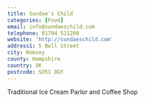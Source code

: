 ```yaml
---
title: Sundae's Child
categories: [Food]
email: info@sundaeschild.com
telephone: 01794 521280
website: 'http://sundaeschild.com'
address1: 5 Bell Street
city: Romsey
county: Hampshire
country: UK
postcode: SO51 8GY
---
```

Traditional Ice Cream Parlor and Coffee Shop
